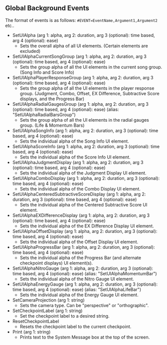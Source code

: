 ## Global Background Events

The format of events is as follows: `#EVENT=EventName,Argument1,Argument2` etc..

- SetUIAlpha (arg 1: alpha, arg 2: duration, arg 3 (optional): time based, arg 4 (optional): ease)
  - Sets the overall alpha of all UI elements. (Certain elements are excluded)
- SetUIAlphaCurrentSongGroup (arg 1: alpha, arg 2: duration, arg 3 (optional): time based, arg 4 (optional): ease)
  - Sets the group alpha of all the UI elements in the current song group. (Song Info and Score Info)
- SetUIAlphaPlayerResponseGroup (arg 1: alpha, arg 2: duration, arg 3 (optional): time based, arg 4 (optional): ease)
  - Sets the group alpha of all the UI elements in the player response group. (Judgment, Combo, Offset, EX Difference, Subtractive Score displays, and the Progress Bar)
- SetUIAlphaRadialGaugesGroup (arg 1: alpha, arg 2: duration, arg 3 (optional): time based, arg 4 (optional): ease) (alias: "SetUIAlphaRadialBarsGroup")
  - Sets the group alpha of all the UI elements in the radial gauges group. (Life & Momentum Bars)
- SetUIAlphaSongInfo (arg 1: alpha, arg 2: duration, arg 3 (optional): time based, arg 4 (optional): ease)
  - Sets the individual alpha of the Song Info UI element.
- SetUIAlphaScoreInfo (arg 1: alpha, arg 2: duration, arg 3 (optional): time based, arg 4 (optional): ease)
  - Sets the individual alpha of the Score Info UI element.
- SetUIAlphaJudgmentDisplay (arg 1: alpha, arg 2: duration, arg 3 (optional): time based, arg 4 (optional): ease)
  - Sets the individual alpha of the Judgment Display UI element.
- SetUIAlphaComboDisplay (arg 1: alpha, arg 2: duration, arg 3 (optional): time based, arg 4 (optional): ease)
  - Sets the individual alpha of the Combo Display UI element.
- SetUIAlphaCenteredSubtractiveScoreDisplay (arg 1: alpha, arg 2: duration, arg 3 (optional): time based, arg 4 (optional): ease)
  - Sets the individual alpha of the Centered Subtractive Score UI element.
- SetUIAlphaEXDifferenceDisplay (arg 1: alpha, arg 2: duration, arg 3 (optional): time based, arg 4 (optional): ease)
  - Sets the individual alpha of the EX Difference Display UI element.
- SetUIAlphaOffsetDisplay (arg 1: alpha, arg 2: duration, arg 3 (optional): time based, arg 4 (optional): ease)
  - Sets the individual alpha of the Offset Display UI element.
- SetUIAlphaProgressBar (arg 1: alpha, arg 2: duration, arg 3 (optional): time based, arg 4 (optional): ease)
  - Sets the individual alpha of the Progress Bar (and alternate checkpoint displays) UI element(s).
- SetUIAlphaNitroGauge (arg 1: alpha, arg 2: duration, arg 3 (optional): time based, arg 4 (optional): ease) (alias: "SetUIAlphaMomentumBar")
  - Sets the individual alpha of the Nitro Gauge UI element.
- SetUIAlphaEnergyGauge (arg 1: alpha, arg 2: duration, arg 3 (optional): time based, arg 4 (optional): ease) (alias: "SetUIAlphaLifeBar")
  - Sets the individual alpha of the Energy Gauge UI element.
- SetCameraProjection (arg 1: string)
  - Sets the camera type. Can be "perspective" or "orthographic".
- SetCheckpointLabel (arg 1: string)
  - Set the checkpoint label to a desired string.
- ResetCheckpointLabel
  - Resets the checkpoint label to the current checkpoint.
- Print (arg 1: string)
  - Prints text to the System Message box at the top of the screen.